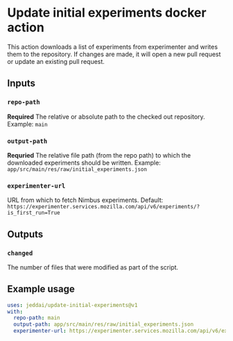 # Update initial experiments docker action

This action downloads a list of experiments from experimenter and writes them to the repository. If changes are made, it will open a new pull request or update an existing pull request.

## Inputs

### `repo-path`

**Required** The relative or absolute path to the checked out repository. Example: `main`

### `output-path`

**Requried** The relative file path (from the repo path) to which the downloaded experiments should be written. Example: `app/src/main/res/raw/initial_experiments.json`

### `experimenter-url`

URL from which to fetch Nimbus experiments. Default: `https://experimenter.services.mozilla.com/api/v6/experiments/?is_first_run=True`

## Outputs

### `changed`

The number of files that were modified as part of the script.

## Example usage

```yaml
uses: jeddai/update-initial-experiments@v1
with:
  repo-path: main
  output-path: app/src/main/res/raw/initial_experiments.json
  experimenter-url: https://experimenter.services.mozilla.com/api/v6/experiments/
```
